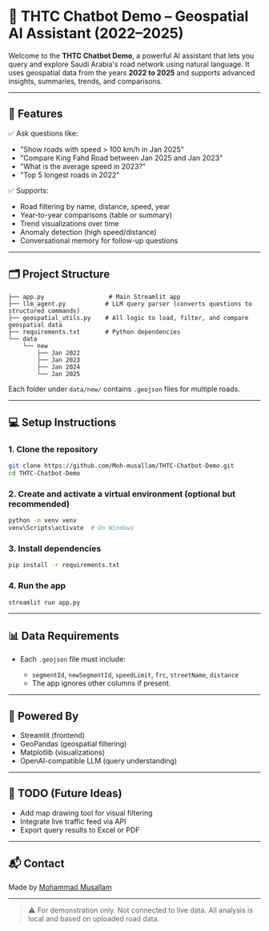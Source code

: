 # 🧠 THTC Chatbot Demo – Geospatial AI Assistant (2022–2025)

Welcome to the **THTC Chatbot Demo**, a powerful AI assistant that lets you query and explore Saudi Arabia's road network using natural language. It uses geospatial data from the years **2022 to 2025** and supports advanced insights, summaries, trends, and comparisons.

---

## 🚀 Features

✅ Ask questions like:

* "Show roads with speed > 100 km/h in Jan 2025"
* "Compare King Fahd Road between Jan 2025 and Jan 2023"
* "What is the average speed in 2023?"
* "Top 5 longest roads in 2022"

✅ Supports:

* Road filtering by name, distance, speed, year
* Year-to-year comparisons (table or summary)
* Trend visualizations over time
* Anomaly detection (high speed/distance)
* Conversational memory for follow-up questions

---

## 🗂️ Project Structure

```
├── app.py                  # Main Streamlit app
├── llm_agent.py           # LLM query parser (converts questions to structured commands)
├── geospatial_utils.py    # All logic to load, filter, and compare geospatial data
├── requirements.txt       # Python dependencies
└── data
    └── new
        ├── Jan 2022
        ├── Jan 2023
        ├── Jan 2024
        └── Jan 2025
```

Each folder under `data/new/` contains `.geojson` files for multiple roads.

---

## 💻 Setup Instructions

### 1. Clone the repository

```bash
git clone https://github.com/Moh-musallam/THTC-Chatbot-Demo.git
cd THTC-Chatbot-Demo
```

### 2. Create and activate a virtual environment (optional but recommended)

```bash
python -m venv venv
venv\Scripts\activate  # On Windows
```

### 3. Install dependencies

```bash
pip install -r requirements.txt
```

### 4. Run the app

```bash
streamlit run app.py
```

---

## 📊 Data Requirements

* Each `.geojson` file must include:

  * `segmentId`, `newSegmentId`, `speedLimit`, `frc`, `streetName`, `distance`
  * The app ignores other columns if present.

---

## 🤖 Powered By

* Streamlit (frontend)
* GeoPandas (geospatial filtering)
* Matplotlib (visualizations)
* OpenAI-compatible LLM (query understanding)

---

## 📌 TODO (Future Ideas)

* Add map drawing tool for visual filtering
* Integrate live traffic feed via API
* Export query results to Excel or PDF

---

## 📬 Contact

Made by [Mohammad Musallam](https://github.com/Moh-musallam)

---

> ⚠️ For demonstration only. Not connected to live data. All analysis is local and based on uploaded road data.
